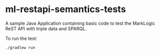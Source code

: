 # ml-restapi-semantics-tests

A sample Java Application containing basic code to test the MarkLogic ReST API with triple data and SPARQL.

To run the test:

```bash
./gradlew run
```
